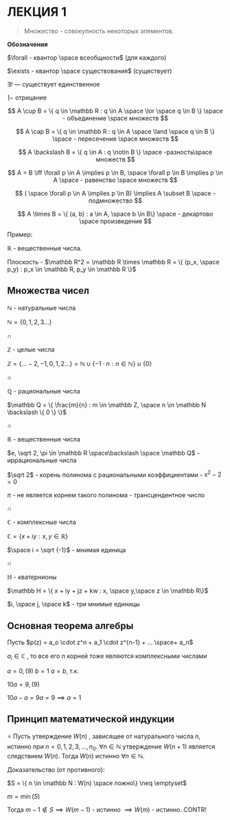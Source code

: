# ЛЕКЦИЯ 1

> Множество - совокупность некоторых элементов.
> 

**Обозначения**

$\forall - квантор \space всеобщности$ (для каждого)

$\exists - квантор \space существования$ (существует)

$\exists!$  — существует единственное

$\rceil -$   отрицание

$$
A \cup B = \{ q \in \mathbb R : q \in A \space \lor \space q \in B \} \space - объединение \space множеств 
$$

$$
A \cap B = \{ q \in \mathbb R : q \in A \space \land \space q \in B \} \space - пересечение \space множеств
$$

$$
A \backslash B = \{  q \in A : q \notin B \}    \space -разность\space множеств
$$

$$
A = B \iff \forall p \in A \implies p \in B, \space \forall p \in B \implies p \in A \space - равенство \space множеств 
$$

$$
( \space \forall p \in A \implies p \in B) \implies A \subset B \space - подмножество
$$

$$
A \times B = \{ (a, b) : a \in A, \space b \in B\} \space - декартово \space произведение
$$

Пример:

$\mathbb R$ - вещественные числа. 

Плоскость - $\mathbb R^2 = \mathbb R \times \mathbb R = \{ (p_x, \space p_y) : p_x \in \mathbb R, p_y \in \mathbb R \}$

  

## Множества чисел

$\mathbb N$  - натуральные числа

$\mathbb N = \{ 0, 1, 2, 3...\}$

$\cap$

$\mathbb Z$  - целые числа

$\mathbb Z = \{... -2, -1, 0, 1, 2 ...\} = \mathbb N \cup \{-1\cdot n:n\in\mathbb N\} \cup \{0\}$

$\cap$

$\mathbb Q$  - рациональные числа 

$\mathbb Q = \{ \frac{m}{n} : m \in \mathbb Z, \space n \in \mathbb N \backslash \{ 0 \} \}$

$\cap$

$\mathbb R$  - вещественные числа

$e, \sqrt 2, \pi \in \mathbb R \space\backslash \space \mathbb Q$  - иррациональные числа

$\sqrt 2$   -  корень полинома с рациональными коэффициентами - $x^2 - 2 = 0$

$\pi$ -  не является корнем такого полинома - трансцендентное число 

$\cap$

$\mathbb C$ - комплексные числа 

$\mathbb C = \{ x + iy : x, y \in \mathbb R\}$  

$\space i = \sqrt {-1}$   -  мнимая единица

$\cap$

$\mathbb H$   -  кватернионы

$\mathbb H = \{ x + iy + jz + kw : x, \space y,\space z \in \mathbb R\}$

$i, \space j, \space  k$ - три мнимые единицы

## Основная теорема алгебры

Пусть   $p(z) = a_o \cdot z^n + a_1 \cdot z^{n-1} + ... \space+ a_n$ 

$a_i \in \mathbb C$ , то все его  $n$   корней тоже являются комплексными числами

$a = 0,(9)$          $b = 1$      $a = b$,    т.к.

$10a = 9,(9)$

$10a - a = 9a = 9 \implies a = 1$

## Принцип математической индукции

⭐ Пусть утверждение $W(n)$ , зависящее от натурального числа $n$, истинно при $n = 0, 1, 2 , 3, ..., n_0$.   $\forall n \in \mathbb N$   утверждение $W(n+1)$  является следствием $W(n).$  Тогда $W(n)$ истинно $\forall n \in \mathbb N.$

Доказательство (от противного):

$S = \{ n \in \mathbb N : W(n) \space ложно\} \neq \emptyset$

$m = \min(S)$

Тогда $m - 1 \notin S \implies W(m-1)$    -  истинно  $\implies W(m)$  - истинно. CONTR!
